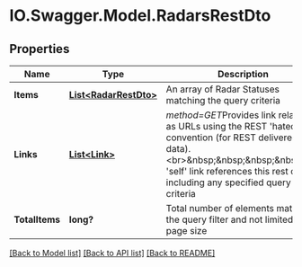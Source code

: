 # IO.Swagger.Model.RadarsRestDto
## Properties

Name | Type | Description | Notes
------------ | ------------- | ------------- | -------------
**Items** | [**List&lt;RadarRestDto&gt;**](RadarRestDto.md) | An array of Radar Statuses matching the query criteria | 
**Links** | [**List&lt;Link&gt;**](Link.md) | *method&#x3D;GET*Provides link relations as URLs using the REST &#x27;hateoas&#x27; convention (for REST delivered data).&lt;br&gt;&amp;nbsp;&amp;nbsp;&amp;nbsp;&amp;nbsp;The &#x27;self&#x27; link references this rest object, including any specified query criteria | 
**TotalItems** | **long?** | Total number of elements matching the query filter and not limited by page size | 

[[Back to Model list]](../README.md#documentation-for-models) [[Back to API list]](../README.md#documentation-for-api-endpoints) [[Back to README]](../README.md)

